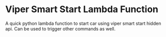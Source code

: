 # Viper Smart Start Lambda Function
A quick python lambda function to start car using viper smart start hidden api. Can be used to trigger other commands as well.
